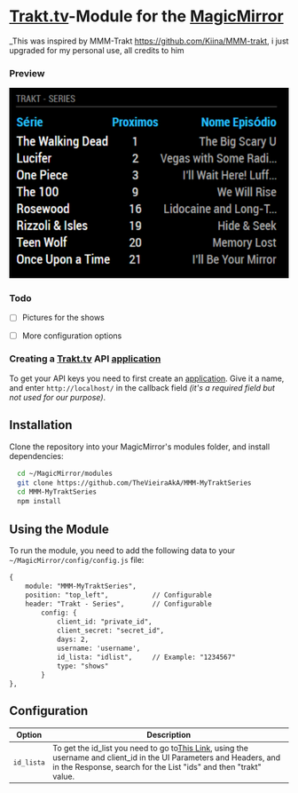 # [Trakt.tv]-Module for the [MagicMirror](https://github.com/MichMich/MagicMirror/)
_This was inspired by MMM-Trakt https://github.com/Kiina/MMM-trakt, i just upgraded for my personal use, all credits to him

### Preview

![preview](https://raw.githubusercontent.com/TheVieiraAkA/MMM-MyTraktSeries/master/preview.png)


### Todo

- [ ] Pictures for the shows
- [ ] More configuration options


### Creating a [Trakt.tv] API [application]

To get your API keys you need to first create an [application]. Give it a name, and enter `http://localhost/` in the callback field _(it's a required field but not used for our purpose)_.


## Installation

Clone the repository into your MagicMirror's modules folder, and install dependencies:

```sh
  cd ~/MagicMirror/modules
  git clone https://github.com/TheVieiraAkA/MMM-MyTraktSeries
  cd MMM-MyTraktSeries
  npm install
```


## Using the Module

To run the module, you need to add the following data to your ` ~/MagicMirror/config/config.js` file:

```
{
    module: "MMM-MyTraktSeries", 
    position: "top_left",           // Configurable
    header: "Trakt - Series",       // Configurable
        config: {
            client_id: "private_id",
            client_secret: "secret_id",
            days: 2,
            username: 'username',
            id_lista: "idlist",     // Example: "1234567"
            type: "shows" 
        }
},
```

## Configuration

| Option            | Description
| ----------------- | -----------
| `id_lista`        | To get the id_list you need to go to[This Link](https://trakt.docs.apiary.io/#reference/users/lists/get-a-user's-custom-lists?console=1), using the username and client_id in the UI Parameters and Headers, and in the Response, search for the List "ids" and then "trakt" value.



[Trakt.tv]:(https://trakt.tv/)
[application]: (https://trakt.tv/oauth/applications/new)
